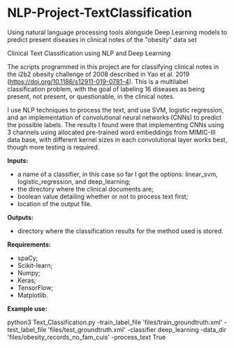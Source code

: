 # NLP-Project-TextClassification
Using natural language processing tools alongside Deep Learning models to predict present diseases in clinical notes of the "obesity" data set

Clinical Text Classification using NLP and Deep Learning

The scripts programmed in this project are for classifying clinical notes in the i2b2 obesity challenge of 2008 described in Yao et al. 2019 (https://doi.org/10.1186/s12911-019-0781-4). This is
a multilabel classification problem, with the goal of labeling 16 diseases as being present, not present, or questionable, in the clinical notes.

I use NLP techniques to process the text, and use SVM, logistic regression, and an implementation of convolutional neural networks (CNNs) to
predict the possible labels. The results I found were that implementing CNNs using 3 channels using allocated pre-trained word embeddings from MIMIC-III
data base, with different kernel sizes in each convolutional
layer works best, though more testing is required.

**Inputs:**

- a name of a classifier, in this case so far I got the options: linear_svm, logistic_regression, and deep_learning;
- the directory where the clinical documents are;
- boolean value detailing whether or not to process text first;
- location of the output file.

**Outputs:**

- directory where the classification results for the method used is stored.

**Requirements:**

- spaCy;
- Scikit-learn;
- Numpy;
- Keras;
- TensorFlow;
- Matplotlib.

**Example use:**

python3 Text_Classification.py -train_label_file 'files/train_groundtruth.xml' -test_label_file 'files/test_groundtruth.xml' -classifier deep_learning -data_dir 'files/obesity_records_no_fam_cuis' -process_text True
